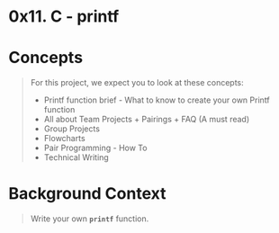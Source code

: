 # 0x11. C - printf

# Concepts
> For this project, we expect you to look at these concepts:
> * Printf function brief - What to know to create your own Printf function
> * All about Team Projects + Pairings + FAQ (A must read)
> * Group Projects
> * Flowcharts
> * Pair Programming - How To
> * Technical Writing

# Background Context
> Write your own **`printf`** function.

